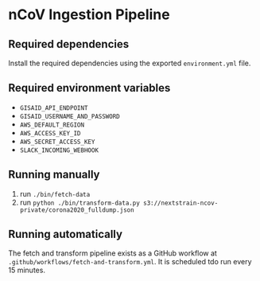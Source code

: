 # nCoV Ingestion Pipeline

## Required dependencies
Install the required dependencies using the exported `environment.yml` file.

## Required environment variables
* `GISAID_API_ENDPOINT`
* `GISAID_USERNAME_AND_PASSWORD`
* `AWS_DEFAULT_REGION`
* `AWS_ACCESS_KEY_ID`
* `AWS_SECRET_ACCESS_KEY`
* `SLACK_INCOMING_WEBHOOK`

## Running manually
1. run `./bin/fetch-data`
2. run `python ./bin/transform-data.py s3://nextstrain-ncov-private/corona2020_fulldump.json`

## Running automatically
The fetch and transform pipeline exists as a GitHub workflow at `.github/workflows/fetch-and-transform.yml`.
It is scheduled tdo run every 15 minutes.
